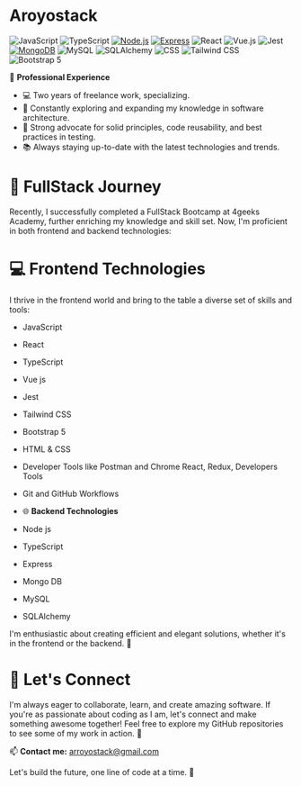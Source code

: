 # Aroyostack
![JavaScript](https://img.shields.io/badge/JavaScript-ES6-yellow?style=for-the-badge&logo=javascript)
![TypeScript](https://img.shields.io/badge/TypeScript-4.0.5-blue?style=for-the-badge&logo=typescript)
[![Node.js](https://img.shields.io/badge/Node.js-⬢-brightgreen)](https://nodejs.org/)
[![Express](https://img.shields.io/badge/Express-⬢-blue)](https://expressjs.com/)
![React](https://img.shields.io/badge/React-16.13.1-blue?style=for-the-badge&logo=react)
![Vue.js](https://img.shields.io/badge/Vue.js-3.0.0-green?style=for-the-badge&logo=vue.js)
![Jest](https://img.shields.io/badge/Jest-27.3.1-red?style=for-the-badge&logo=jest)
[![MongoDB](https://img.shields.io/badge/MongoDB-⬢-green)](https://www.mongodb.com/)
![MySQL](https://img.shields.io/badge/MySQL-8.0.25-blue?style=for-the-badge&logo=mysql)
![SQLAlchemy](https://img.shields.io/badge/SQLAlchemy-1.4.23-green?style=for-the-badge&logo=python)
![CSS](https://img.shields.io/badge/CSS3-#1572B6?style=for-the-badge&logo=css3)
![Tailwind CSS](https://img.shields.io/badge/Tailwind%20CSS-2.2.15-blue?style=for-the-badge&logo=tailwind-css)
![Bootstrap 5](https://img.shields.io/badge/Bootstrap%205-5.5.1-purple?style=for-the-badge&logo=bootstrap)

💼 **Professional Experience**

- 💻 Two years of freelance work, specializing.
- 🚀 Constantly exploring and expanding my knowledge in software architecture.
- 🧪 Strong advocate for solid principles, code reusability, and best practices in testing.
- 📚 Always staying up-to-date with the latest technologies and trends.

# **🚀 FullStack Journey**

Recently, I successfully completed a FullStack Bootcamp at 4geeks Academy, further enriching my knowledge and skill set. Now, I'm proficient in both frontend and backend technologies:

# **💻 Frontend Technologies**

I thrive in the frontend world and bring to the table a diverse set of skills and tools:

- JavaScript
- React
- TypeScript
- Vue js
- Jest
- Tailwind CSS
- Bootstrap 5
- HTML & CSS
- Developer Tools like Postman and Chrome React, Redux, Developers Tools
- Git and GitHub Workflows

- 🌐 **Backend Technologies**
- Node js
- TypeScript
- Express
- Mongo DB
- MySQL
- SQLAlchemy

I'm enthusiastic about creating efficient and elegant solutions, whether it's in the frontend or the backend. 🌟

# **🌟 Let's Connect**

I'm always eager to collaborate, learn, and create amazing software. If you're as passionate about coding as I am, let's connect and make something awesome together! Feel free to explore my GitHub repositories to see some of my work in action. 🚀

📫 **Contact me:** [a](mailto:YourEmail@example.com)rroyostack@gmail.com

Let's build the future, one line of code at a time. 🌠
